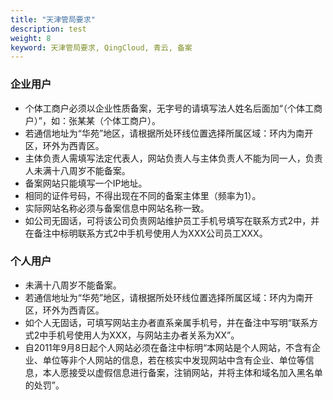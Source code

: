 ```yaml
---
title: "天津管局要求"
description: test
weight: 8
keyword: 天津管局要求, QingCloud, 青云, 备案
---
```




### 企业用户

- 个体工商户必须以企业性质备案，无字号的请填写法人姓名后面加“（个体工商户）”，如：张某某（个体工商户）。
- 若通信地址为“华苑”地区，请根据所处环线位置选择所属区域：环内为南开区，环外为西青区。
- 主体负责人需填写法定代表人，网站负责人与主体负责人不能为同一人，负责人未满十八周岁不能备案。
- 备案网站只能填写一个IP地址。
- 相同的证件号码，不得出现在不同的备案主体里（频率为1）。
- 实际网站名称必须与备案信息中网站名称一致。
- 如公司无固话，可将该公司负责网站维护员工手机号填写在联系方式2中，并在备注中标明联系方式2中手机号使用人为XXX公司员工XXX。

### 个人用户

- 未满十八周岁不能备案。
- 若通信地址为“华苑”地区，请根据所处环线位置选择所属区域：环内为南开区，环外为西青区。
- 如个人无固话，可填写网站主办者直系亲属手机号，并在备注中写明“联系方式2中手机号使用人为XXX，与网站主办者关系为XX”。
- 自2011年9月8日起个人网站必须在备注中标明“本网站是个人网站，不含有企业、单位等非个人网站的信息，若在核实中发现网站中含有企业、单位等信息，本人愿接受以虚假信息进行备案，注销网站，并将主体和域名加入黑名单的处罚”。

